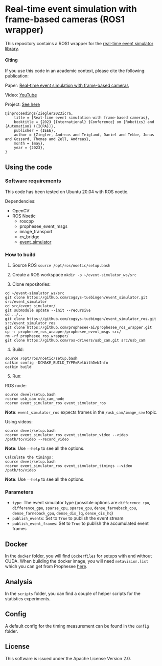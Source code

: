 # Real-time event simulation with frame-based cameras (ROS1 wrapper)

This repository contains a ROS1 wrapper for the [real-time event simulator library](https://github.com/cogsys-tuebingen/event_simulator).

#### Citing

If you use this code in an academic context, please cite the following publication:

Paper: [Real-time event simulation with frame-based cameras](https://arxiv.org/pdf/2209.04634.pdf)

Video: [YouTube](https://youtu.be/BMwv8xh1LRE)

Project: [See here](https://cogsys-tuebingen.github.io/realtime_event_simulator/)

```
@inproceedings{Ziegler2023icra,
	title = {Real-time event simulation with frame-based cameras},
	booktitle = {2023 {International} {Conference} on {Robotics} and {Automation} ({ICRA})},
	publisher = {IEEE},
	author = {Ziegler, Andreas and Teigland, Daniel and Tebbe, Jonas and Gossard, Thomas and Zell, Andreas},
	month = {may},
	year = {2023},
}
```

## Using the code

### Software requirements

This code has been tested on Ubuntu 20.04 with ROS noetic.

Dependencies:
- OpenCV
- ROS Noetic
  - roscpp
  - prophesee_event_msgs
  - image_transport
  - cv_bridge
  - [event_simulator](https://github.com/cogsys-tuebingen/event_simulator)

### How to build

1. Source ROS `source /opt/ros/noetic/setup.bash`

2. Create a ROS workspace `mkdir -p ~/event-simulator_ws/src`

3. Clone repositories:
```
cd ~/event-simulator_ws/src
git clone https://github.com/cogsys-tuebingen/event_simulator.git src/event_simulator
cd src/event_simulator/
git submodule update --init --recursive
cd ../..
git clone https://github.com/cogsys-tuebingen/event_simulator_ros.git src/event_simulator_ros
git clone https://github.com/prophesee-ai/prophesee_ros_wrapper.git
cp -r prophesee_ros_wrapper/prophesee_event_msgs src/
rm -rf prophesee_ros_wrapper/
git clone https://github.com/ros-drivers/usb_cam.git src/usb_cam
```


4. Build:
```
source /opt/ros/noetic/setup.bash
catkin config -DCMAKE_BUILD_TYPE=RelWithDebInfo
catkin build
```

5. Run:

ROS node:
```
source devel/setup.bash
rosrun usb_cam usb_cam_node
rosrun event_simulator_ros event_simulator_ros
```
**Note:** `event_simulator_ros` expects frames in the `/usb_cam/image_raw` topic.

Using videos:
```
source devel/setup.bash
rosrun event_simulator_ros event_simulator_video --video /path/to/video --record_video
```
**Note:** Use `--help` to see all the options.

```
Calculate the timings:
source devel/setup.bash
rosrun event_simulator_ros event_simulator_timings --video /path/to/video
```
**Note:** Use `--help` to see all the options.


### Parameters

- ``type``: The event simulator type (possible options are `difference_cpu`, `difference_gpu`,
  `sparse_cpu`, `sparse_gpu`, `dense_farneback_cpu`, `dense_farneback_gpu`, `dense_dis_lq`,
  `dense_dis_hq`)
- ``publish_events``: Set to `True` to publish the event stream
- ``publish_event_frames``: Set to `True` to publish the accumulated event frames

## Docker

In the `docker` folder, you will find `Dockerfiles` for setups with and without CUDA. When building the docker image, you will need `metavision.list` which you can get from Prophesee [here](https://www.prophesee.ai/metavision-intelligence-sdk-download/).

## Analysis

In the `scripts` folder, you can find a couple of helper scripts for the statistics experiments.

## Config

A default config for the timing measurement can be found in the `config` folder.

## License

This software is issued under the Apache License Version 2.0.
